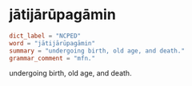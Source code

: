# jātijārūpagāmin

``` toml
dict_label = "NCPED"
word = "jātijārūpagāmin"
summary = "undergoing birth, old age, and death."
grammar_comment = "mfn."
```

undergoing birth, old age, and death.

